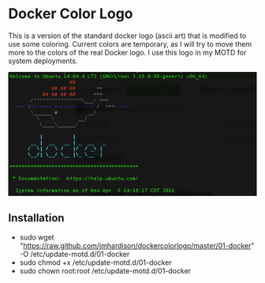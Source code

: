 # Docker Color Logo
This is a version of the standard docker logo (ascii art) that is modified to use some coloring. Current colors are temporary, as I will try to move them more to the colors of the real Docker logo. I use this logo in my MOTD for system deployments.

![Example Logo](https://raw.githubusercontent.com/jmhardison/dockercolorlogo/master/DockerLogo.png)

## Installation
  - sudo wget "https://raw.github.com/jmhardison/dockercolorlogo/master/01-docker" -O /etc/update-motd.d/01-docker
  - sudo chmod +x /etc/update-motd.d/01-docker
  - sudo chown root:root /etc/update-motd.d/01-docker
